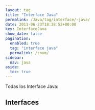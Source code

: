```yaml
---
layout: tag
title: "Interface Java"
permalink: /Java/tag/interface/-java/
date: 2011-06-23T18:38:52+00:00
key: InterfaceJava
show_date: false
pagination: 
  enabled: true
  tag: "interface java"
  permalink: /:num/    
sidebar:
  nav: java
aside:
  toc: true
---
```


Todas los Interface Java:
<h2>Interfaces</h2>